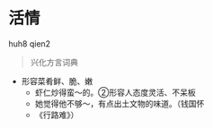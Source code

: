 # 活情
huh8 qien2
> 兴化方言词典
- 形容菜肴鲜、脆、嫩
  - 虾仁炒得蛮～的。②形容人态度灵活、不呆板
  - 她觉得他不够～，有点出土文物的味道。（钱国怀
  - 《行路难》）
